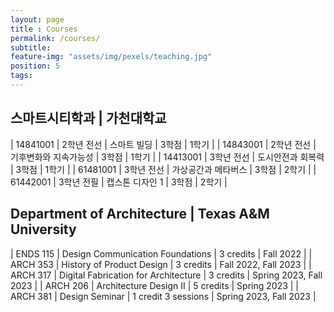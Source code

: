 ```yaml
---
layout: page
title : Courses
permalink: /courses/
subtitle:
feature-img: "assets/img/pexels/teaching.jpg"
position: 5
tags:
---
```


## 스마트시티학과 | 가천대학교

| 14841001 | 2학년 전선 | 스마트 빌딩 | 3학점 | 1학기 |
| 14843001 | 2학년 전선 | 기후변화와 지속가능성 | 3학점 | 1학기 |
| 14413001 | 3학년 전선 | 도시안전과 회복력 | 3학점 | 1학기 |
| 61481001 | 3학년 전선 | 가상공간과 메타버스 | 3학점 | 2학기 |
| 61442001 | 3학년 전필 | 캡스톤 디자인 1 | 3학점 | 2학기 |

## Department of Architecture | Texas A&M University

| ENDS 115 | Design Communication Foundations | 3 credits | Fall 2022 |
| ARCH 353 | History of Product Design | 3 credits | Fall 2022, Fall 2023 |
| ARCH 317 | Digital Fabrication for Architecture | 3 credits | Spring 2023, Fall 2023 |
| ARCH 206 | Architecture Design II | 5 credits | Spring 2023 |
| ARCH 381 | Design Seminar | 1 credit 3 sessions | Spring 2023, Fall 2023 |
